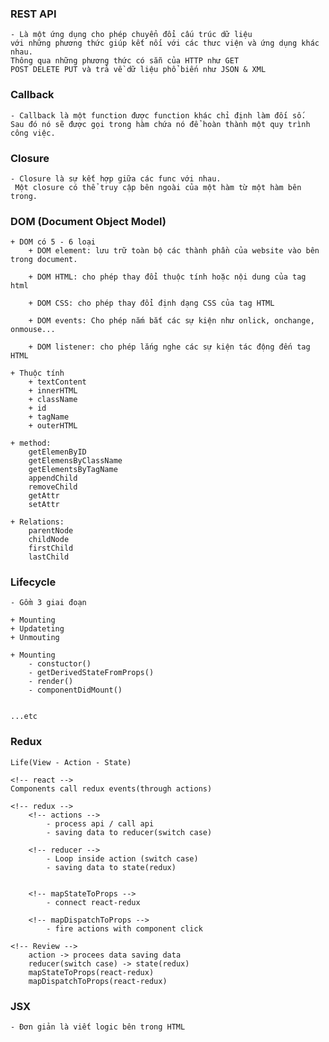 <!-- yarn add express -->
<!-- yarn server -->
<!-- yarn start -->

### REST API
    - Là một ứng dụng cho phép chuyển đổi cấu trúc dữ liệu 
    với những phương thức giúp kết nối với các thưc viện và ứng dụng khác nhau.
    Thông qua những phương thức có sẵn của HTTP như GET 
    POST DELETE PUT và trả về dữ liệu phổ biến như JSON & XML

### Callback
    - Callback là một function được function khác chỉ định làm đối số. 
    Sau đó nó sẽ được gọi trong hàm chứa nó để hoàn thành một quy trình công việc.

### Closure
    - Closure là sự kết hợp giữa các func với nhau.
     Một closure có thể truy cập bên ngoài của một hàm từ một hàm bên trong.

### DOM (Document Object Model)

    + DOM có 5 - 6 loại
        + DOM element: lưu trữ toàn bộ các thành phần của website vào bên trong document.

        + DOM HTML: cho phép thay đổi thuộc tính hoặc nội dung của tag html
        
        + DOM CSS: cho phép thay đổi định dạng CSS của tag HTML

        + DOM events: Cho phép nắm bắt các sự kiện như onlick, onchange, onmouse...

        + DOM listener: cho phép lắng nghe các sự kiện tác động đến tag HTML

    + Thuộc tính
        + textContent
        + innerHTML
        + className
        + id
        + tagName
        + outerHTML

    + method:
        getElemenByID
        getElemensByClassName
        getElementsByTagName
        appendChild
        removeChild
        getAttr
        setAttr
    
    + Relations:
        parentNode
        childNode
        firstChild
        lastChild

### Lifecycle 
    - Gồm 3 giai đoạn

    + Mounting
    + Updateting
    + Unmouting

    + Mounting
        - constuctor()
        - getDerivedStateFromProps()
        - render()
        - componentDidMount()


    ...etc

### Redux
    Life(View - Action - State)

    <!-- react -->
    Components call redux events(through actions)

    <!-- redux -->
        <!-- actions -->
            - process api / call api
            - saving data to reducer(switch case)

        <!-- reducer -->
            - Loop inside action (switch case)
            - saving data to state(redux)


        <!-- mapStateToProps -->
            - connect react-redux

        <!-- mapDispatchToProps -->
            - fire actions with component click

    <!-- Review -->
        action -> procees data saving data
        reducer(switch case) -> state(redux)
        mapStateToProps(react-redux)
        mapDispatchToProps(react-redux)

### JSX
    - Đơn giản là viết logic bên trong HTML